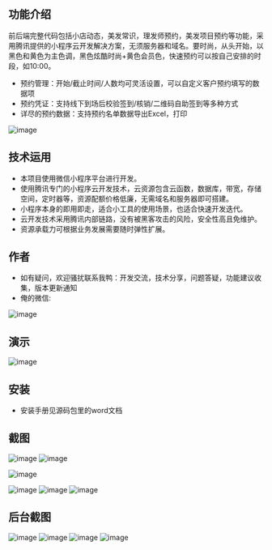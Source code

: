 ## 功能介绍 
前后端完整代码包括小店动态，美发常识，理发师预约，美发项目预约等功能，采用腾讯提供的小程序云开发解决方案，无须服务器和域名。要时尚，从头开始，以黑色和黄色为主色调，黑色炫酷时尚+黄色会员色，快速预约可以按自己安排的时段，如10:00。

- 预约管理：开始/截止时间/人数均可灵活设置，可以自定义客户预约填写的数据项
- 预约凭证：支持线下到场后校验签到/核销/二维码自助签到等多种方式
- 详尽的预约数据：支持预约名单数据导出Excel，打印

![image](https://user-images.githubusercontent.com/100545532/156072789-6f947ce4-0680-4777-8768-2d9b6c8eab06.png)

## 技术运用
- 本项目使用微信小程序平台进行开发。
- 使用腾讯专门的小程序云开发技术，云资源包含云函数，数据库，带宽，存储空间，定时器等，资源配额价格低廉，无需域名和服务器即可搭建。
- 小程序本身的即用即走，适合小工具的使用场景，也适合快速开发迭代。
- 云开发技术采用腾讯内部链路，没有被黑客攻击的风险，安全性高且免维护。
- 资源承载力可根据业务发展需要随时弹性扩展。  



## 作者
- 如有疑问，欢迎骚扰联系我鸭：开发交流，技术分享，问题答疑，功能建议收集，版本更新通知
- 俺的微信:

![image](https://user-images.githubusercontent.com/100545532/156072800-293d11b8-3b3f-4c5f-8b60-c3e6bc536c6c.png)



## 演示

![image](https://user-images.githubusercontent.com/100545532/156072795-6930bac0-3097-478e-9e79-5130ebfd8772.png)




## 安装

- 安装手册见源码包里的word文档




## 截图
 
![image](https://user-images.githubusercontent.com/100545532/156072825-d0321de5-6769-440c-8b65-1a9f2c593e36.png)
![image](https://user-images.githubusercontent.com/100545532/156072833-0afa00ff-4f4e-4b79-bbc2-5fa1aa0689d8.png)

![image](https://user-images.githubusercontent.com/100545532/156072837-ad54b750-61d1-4995-a11a-c8e27e6b01f0.png)

![image](https://user-images.githubusercontent.com/100545532/156072840-1a078f47-1d65-40cb-b918-4fb2b612451b.png)
![image](https://user-images.githubusercontent.com/100545532/156072846-6063e55a-d56b-4ce9-955c-d99b0c80fbac.png)
![image](https://user-images.githubusercontent.com/100545532/156072852-5b77205f-5f54-4997-84e8-fe2a43bf0ea3.png)


## 后台截图
 ![image](https://user-images.githubusercontent.com/100545532/156072858-2712c3a8-86de-4954-b4ea-6adb1f0f620b.png)
![image](https://user-images.githubusercontent.com/100545532/156072866-89ee5258-832e-4c2b-b2b8-203b78c6a6e1.png)
![image](https://user-images.githubusercontent.com/100545532/156072878-4c281cd8-e13f-4390-b24f-012d463aaa93.png)
![image](https://user-images.githubusercontent.com/100545532/156072884-a1bb375a-fbe9-4565-af9c-90b425e0ba7c.png)



